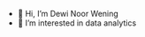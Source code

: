 - 👋 Hi, I’m Dewi Noor Wening
- 👀 I’m interested in data analytics

<!---
dewinoorwening/dewinoorwening is a ✨ special ✨ repository because its `README.md` (this file) appears on your GitHub profile.
You can click the Preview link to take a look at your changes.
--->
